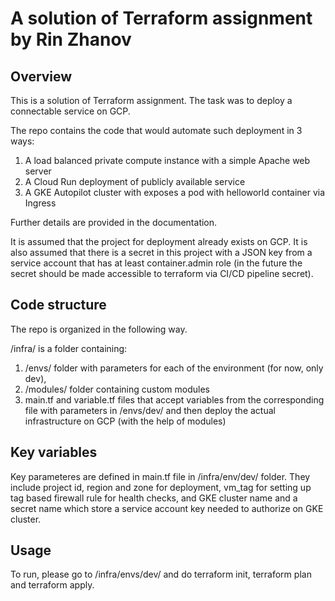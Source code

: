 # A solution of Terraform assignment by Rin Zhanov

## Overview

This is a solution of Terraform assignment. The task was to deploy a connectable service on GCP.

The repo contains the code that would automate such deployment in 3 ways:
1. A load balanced private compute instance with a simple Apache web server
2. A Cloud Run deployment of publicly available service
3. A GKE Autopilot cluster with exposes a pod with helloworld container via Ingress

Further details are provided in the documentation.

It is assumed that the project for deployment already exists on GCP. It is also assumed that there is a secret in this project with a JSON key from a service account that has at least container.admin role (in the future the secret should be made accessible to terraform via CI/CD pipeline secret).

## Code structure

The repo is organized in the following way. 

/infra/ is a folder containing: 
1. /envs/ folder with parameters for each of the environment (for now, only dev), 
2. /modules/ folder containing custom modules
3. main.tf and variable.tf files that accept variables from the corresponding file with parameters in /envs/dev/ and then deploy the actual infrastructure on GCP (with the help of modules)

## Key variables

Key parameteres are defined in main.tf file in /infra/env/dev/ folder. They include project id, region and zone for deployment, vm_tag for setting up tag based firewall rule for health checks, and GKE cluster name and a secret name which store a service account key needed to authorize on GKE cluster.

## Usage

To run, please go to /infra/envs/dev/ and do terraform init, terraform plan and terraform apply.
